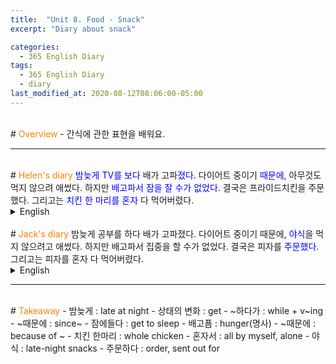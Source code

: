 ```yaml
---
title:  "Unit 8. Food - Snack"
excerpt: "Diary about snack"

categories:
  - 365 English Diary
tags:
  - 365 English Diary
  - diary
last_modified_at: 2020-08-12T08:06:00-05:00
---
```

<!--
%% color
%% 주황색 : <span style="color:#FF8000"></span>
%% 파란색 : <span style="color:#0000FF"></span>
%% 빨간색 : <span style="color:#FF0000"></span>
%% 초록색 : <span style="color:#00FF00"></span>
%% 보라색 : <span style="color:#9A2EFE"></span>

<span style="color:#0000FF">
</span>
-->
<br>
# <span style="color:#FF8000">Overview</span>
- 간식에 관한 표현을 배워요.
  
----
<br>
<!-- mp3 -->
<audio id="a1" src="/assets/mp3/365english/Week2_03_01.mp3" preload hidden="false"></audio>
<audio id="a2" src="/assets/mp3/365english/Week2_03_02.mp3" preload hidden="false"></audio>
<audio id="a3" src="/assets/mp3/365english/Week2_03_03.mp3" preload hidden="false"></audio>
<audio id="a4" src="/assets/mp3/365english/Week2_03_04.mp3" preload hidden="false"></audio>
<audio id="a5" src="/assets/mp3/365english/Week2_03_05.mp3" preload hidden="false"></audio>
<audio id="a6" src="/assets/mp3/365english/Week2_03_06.mp3" preload hidden="false"></audio>
<audio id="a7" src="/assets/mp3/365english/Week2_03_07.mp3" preload hidden="false"></audio>
<audio id="a8" src="/assets/mp3/365english/Week2_03_08.mp3" preload hidden="false"></audio>
<audio id="a9" src="/assets/mp3/365english/Week2_03_09.mp3" preload hidden="false"></audio>
<audio id="a10" src="/assets/mp3/365english/Week2_03_10.mp3" preload hidden="false"></audio>
# <span style="color:#FF8000">Helen's diary</span>
<span style="color:#0000FF">밤늦게 TV를 보다</span> 배가 고파<span style="color:#0000FF">졌다.</span>  
다이어트 중이기 <span style="color:#0000FF">때문에</span>, 아무것도 먹지 않으려 애썼다.  
하지만 <span style="color:#0000FF">배고파서 잠을 잘 수가 없었다.</span>  
결국은 프라이드치킨을 주문했다.  
그리고는 <span style="color:#0000FF">치킨 한 마리를 혼자</span> 다 먹어버렸다.  
  
<details>
<summary>English</summary>
<div markdown="1">
<span onclick="document.getElementById('a1').play(); return false;">I <span style="color:#0000FF">got</span> hungry <span style="color:#0000FF">while watching</span> TV <span style="color:#0000FF">late at night.</span></span>  
<span onclick="document.getElementById('a2').play(); return false;"><span style="color:#0000FF">Since</span> I'm on a diet, I tried not to eat anything.</span>  
<span onclick="document.getElementById('a3').play(); return false;">But I couldn't <span style="color:#0000FF">get to sleep</span> because of <span style="color:#0000FF">hunger.</span></span>  
<span onclick="document.getElementById('a4').play(); return false;">In the end, I ordered fried chicken.</span>  
<span onclick="document.getElementById('a5').play(); return false;">And I ate the <span style="color:#0000FF">whole</span> chicken <span style="color:#0000FF">all by myself.</span></span>  
</div>
</details>
<br>
# <span style="color:#FF8000">Jack's diary</span>
밤늦게 공부를 하다 배가 고파졌다.  
다이어트 중이기 때문에, <span style="color:#0000FF">야식</span>을 먹지 않으려고 애썼다.  
하지만 배고파서 집중을 할 수가 없었다.  
결국은 피자를 <span style="color:#0000FF">주문했다.</span>  
그리고는 피자를 혼자 다 먹어버렸다.  
  
<details>
<summary>English</summary>
<div markdown="1">
<span onclick="document.getElementById('a6').play(); return false;">I got hungry while studying late at night.</span>  
<span onclick="document.getElementById('a7').play(); return false;">Since I'm on a diet, I tried not to have <span style="color:#0000FF">late-night snacks.</span></span>  
<span onclick="document.getElementById('a8').play(); return false;">But I couldn't concentrate because of hunger.</span>  
<span onclick="document.getElementById('a9').play(); return false;">In the end, I <span style="color:#0000FF">sent out for</span> a pizza.</span>  
<span onclick="document.getElementById('a10').play(); return false;">And I ate the whole pizza alone.</span>  
</div>
</details>
  
----
<br>
# <span style="color:#FF8000">Takeaway</span>
- 밤늦게 : late at night
- 상태의 변화 : get
- ~하다가 : while + v~ing
- ~때문에 : since~
- 잠에들다 : get to sleep
- 배고픔 : hunger(명사)
- ~때문에 : because of ~
- 치킨 한마리 : whole chicken
- 혼자서 : all by myself, alone
- 야식 : late-night snacks
- 주문하다 : order, sent out for
